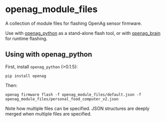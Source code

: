 openag\_module_files
====================

A collection of module files for flashing OpenAg sensor firmware.

Use with [openag_python](https://github.com/openaginitiative/openag_python) as
a stand-alone flash tool, or with [openag_brain](https://github.com/openaginitiative/openag_brain)
for runtime flashing.

Using with openag\_python
-------------------------

First, install `openag_python` (>0.1.5):

    pip install openag

Then:

    openag firmware flash -f openag_module_files/default.json -f openag_module_files/personal_food_computer_v2.json

Note how multiple files can be specified. JSON structures are deeply merged
when multiple files are specified.
